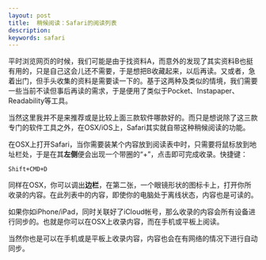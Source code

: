 ```yaml
---
layout: post
title:  稍候阅读：Safari的阅读列表
description:
keywords: safari
---
```

平时浏览网页的时候，我们可能是由于找资料A，而意外的发现了其实资料B也挺有用的，只是自己这会儿还不需要，于是想把B收藏起来，以后再读。又或者，急着出门，但手头收集的资料是需要读一下的。基于这两种及类似的情境，我们需要一些当前不读但事后再读的需求，于是便用了类似于Pocket、Instapaper、Readability等工具。

当然这里我并不是来推荐或是比较上面三款软件哪款好的。而只是想说除了这三款专门的软件工具之外，在OSX/iOS上，Safari其实就自带这种稍候阅读的功能。

在OSX上打开Safari，当你需要装某个内容放到阅读表中时，只需要将鼠标放到地址栏处，于是在其**左侧**便会出现一个带圈的“+”，点击即可完成收录。快捷键：

`Shift+CMD+D`

同样在OSX，你可以调出**边栏**，在第二张，一个眼镜形状的图标卡上，打开你所收录的内容。在此列表中的内容，即使你的电脑处于离线状态，内容也是可读的。

如果你如iPhone/iPad，同时关联好了iCloud帐号，那么收录的内容会所有设备进行同步的。也就是你可以在OSX上收录内容，而在手机或平板上阅读。

当然你也是可以在手机或是平板上收录内容，内容也会在有网络的情况下进行自动同步。
